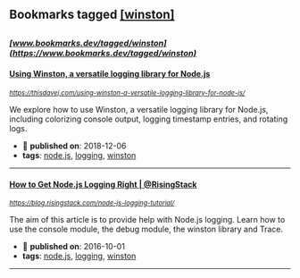 ## Bookmarks tagged [[winston]](https://www.bookmarks.dev/search?q=[winston])

_<sup><sup>[www.bookmarks.dev/tagged/winston](https://www.bookmarks.dev/tagged/winston)</sup></sup>_
---
#### [Using Winston, a versatile logging library for Node.js](https://thisdavej.com/using-winston-a-versatile-logging-library-for-node-js/)
_<sup>https://thisdavej.com/using-winston-a-versatile-logging-library-for-node-js/</sup>_

We explore how to use Winston, a versatile logging library for Node.js, including colorizing console output, logging timestamp entries, and rotating logs.
* :calendar: **published on**: 2018-12-06
* **tags**: [node.js](../tagged/node.js.md), [logging](../tagged/logging.md), [winston](../tagged/winston.md)
---
#### [How to Get Node.js Logging Right | @RisingStack](https://blog.risingstack.com/node-js-logging-tutorial/)
_<sup>https://blog.risingstack.com/node-js-logging-tutorial/</sup>_

The aim of this article is to provide help with Node.js logging. Learn how to use the console module, the debug module, the winston library and Trace.
* :calendar: **published on**: 2016-10-01
* **tags**: [node.js](../tagged/node.js.md), [logging](../tagged/logging.md), [winston](../tagged/winston.md)
---
